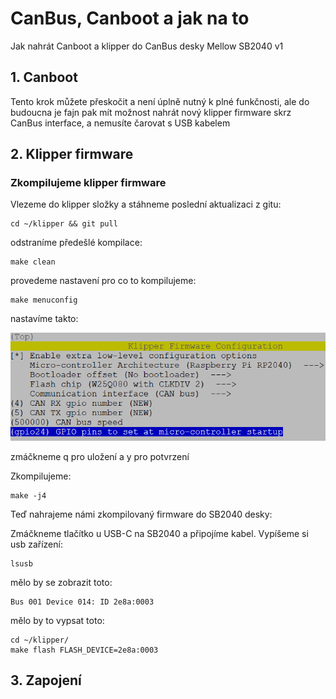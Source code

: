 # CanBus, Canboot a jak na to

Jak nahrát Canboot a klipper do CanBus desky Mellow SB2040 v1

## 1. Canboot
Tento krok můžete přeskočit a není úplně nutný k plné funkčnosti, ale do budoucna je fajn pak mít možnost nahrát nový klipper firmware skrz CanBus interface, a nemusíte čarovat s USB kabelem


## 2. Klipper firmware
### Zkompilujeme klipper firmware

Vlezeme do klipper složky a stáhneme poslední aktualizaci z gitu:

    cd ~/klipper && git pull

odstraníme předešlé kompilace:

    make clean

provedeme nastavení pro co to kompilujeme:

    make menuconfig

nastavíme takto:

   ![klipper](img/klipper.png) 

zmáčkneme q pro  uložení a y pro potvrzení

Zkompilujeme:

    make -j4

Teď nahrajeme námi zkompilovaný firmware do SB2040 desky:

Zmáčkneme tlačítko u USB-C na SB2040 a připojíme kabel.
Vypíšeme si usb zařízení:

    lsusb
mělo by se zobrazit toto:

    Bus 001 Device 014: ID 2e8a:0003

mělo by to vypsat toto:

    cd ~/klipper/
    make flash FLASH_DEVICE=2e8a:0003


## 3. Zapojení

